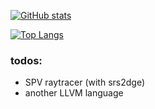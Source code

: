 [![GitHub stats](https://github-readme-stats.vercel.app/api?username=overpeek&theme=material-palenight)](https://github.com/anuraghazra/github-readme-stats)

[![Top Langs](https://github-readme-stats.vercel.app/api/top-langs/?username=overpeek&theme=material-palenight)](https://github.com/anuraghazra/github-readme-stats)

### todos:
 - SPV raytracer (with srs2dge)
 - another LLVM language
